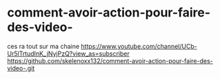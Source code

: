 # comment-avoir-action-pour-faire-des-video-
ces ra tout sur ma chaine https://www.youtube.com/channel/UCb-Ur5lTrtudInK_jNyjPzQ?view_as=subscriber
https://github.com/skelenoxx132/comment-avoir-action-pour-faire-des-video-.git
